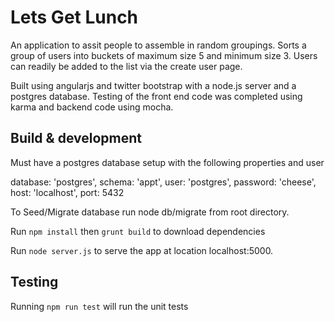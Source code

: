 # Lets Get Lunch
An application to assit people to assemble in random groupings. Sorts a group of users into buckets of maximum size 5 and minimum size 3. Users can readily be added to the list via the create user page.

Built using angularjs and twitter bootstrap with a node.js server and a postgres database.
Testing of the front end code was completed using karma and backend code using mocha.

## Build & development

Must have a postgres database setup with the following properties and user

database: 'postgres',
schema: 'appt',
user: 'postgres',
password: 'cheese',
host: 'localhost',
port: 5432

To Seed/Migrate database run node db/migrate from root directory.

Run `npm install` then `grunt build` to download dependencies 

Run `node server.js` to serve the app at location localhost:5000.

## Testing

Running `npm run test` will run the unit tests

